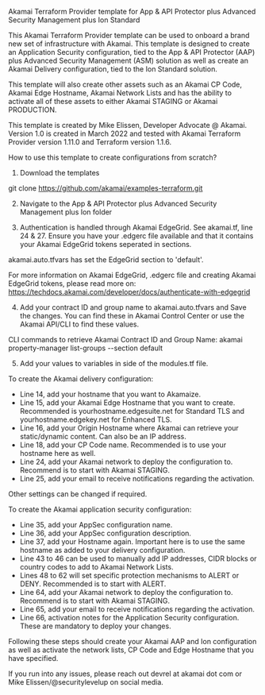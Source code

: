 Akamai Terraform Provider template for App & API Protector plus Advanced Security Management plus Ion Standard

This Akamai Terraform Provider template can be used to onboard a brand new set of infrastructure with Akamai. This template is designed to create an Application Security configuration, tied to the App & API Protector (AAP) plus Advanced Security Management (ASM) solution as well as create an Akamai Delivery configuration, tied to the Ion Standard solution.

This template will also create other assets such as an Akamai CP Code, Akamai Edge Hostname, Akamai Network Lists and has the ability to activate all of these assets to either Akamai STAGING or Akamai PRODUCTION.

This template is created by Mike Elissen, Developer Advocate @ Akamai.
Version 1.0 is created in March 2022 and tested with Akamai Terraform Provider version 1.11.0 and Terraform version 1.1.6.

How to use this template to create configurations from scratch?

1) Download the templates

git clone https://github.com/akamai/examples-terraform.git

2) Navigate to the App & API Protector plus Advanced Security Management plus Ion folder

3) Authentication is handled through Akamai EdgeGrid. See akamai.tf, line 24 & 27. Ensure you have your .edgerc file available and that it contains your Akamai EdgeGrid tokens seperated in sections.

akamai.auto.tfvars has set the EdgeGrid section to 'default'.

For more information on Akamai EdgeGrid, .edgerc file and creating Akamai EdgeGrid tokens, please read more on: https://techdocs.akamai.com/developer/docs/authenticate-with-edgegrid

4) Add your contract ID and group name to akamai.auto.tfvars and Save the changes. You can find these in Akamai Control Center or use the Akamai API/CLI to find these values. 

CLI commands to retrieve Akamai Contract ID and Group Name:
akamai property-manager list-groups --section default

5) Add your values to variables in side of the modules.tf file.

To create the Akamai delivery configuration:
- Line 14, add your hostname that you want to Akamaize.
- Line 15, add your Akamai Edge Hostname that you want to create. Recommended is yourhostname.edgesuite.net for Standard TLS and yourhostname.edgekey.net for Enhanced TLS.
- Line 16, add your Origin Hostname where Akamai can retrieve your static/dynamic content. Can also be an IP address.
- Line 18, add your CP Code name. Recommended is to use your hostname here as well.
- Line 24, add your Akamai network to deploy the configuration to. Recommend is to start with Akamai STAGING.
- Line 25, add your email to receive notifications regarding the activation.

Other settings can be changed if required.

To create the Akamai application security configuration:
- Line 35, add your AppSec configuration name.
- Line 36, add your AppSec configuration description.
- Line 37, add your Hostname again. Important here is to use the same hostname as added to your delivery configuration.
- Line 43 to 46 can be used to manually add IP addresses, CIDR blocks or country codes to add to Akamai Network Lists.
- Lines 48 to 62 will set specific protection mechanisms to ALERT or DENY. Recommended is to start with ALERT.
- Line 64, add your Akamai network to deploy the configuration to. Recommend is to start with Akamai STAGING.
- Line 65, add your email to receive notifications regarding the activation.
- Line 66, activation notes for the Application Security configuration. These are mandatory to deploy your changes.

Following these steps should create your Akamai AAP and Ion configuration as well as activate the network lists, CP Code and Edge Hostname that you have specified.

If you run into any issues, please reach out devrel at akamai dot com or Mike Elissen/@securitylevelup on social media.


